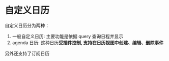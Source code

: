 # 自定义日历

自定义日历分为两种：
1. 一般自定义日历: 主要功能是依据 query 查询日程并显示
2. agenda 日历: 这种日历**受插件控制, 支持在日历视图中创建、编辑、删除事件**

另外还支持了订阅日历